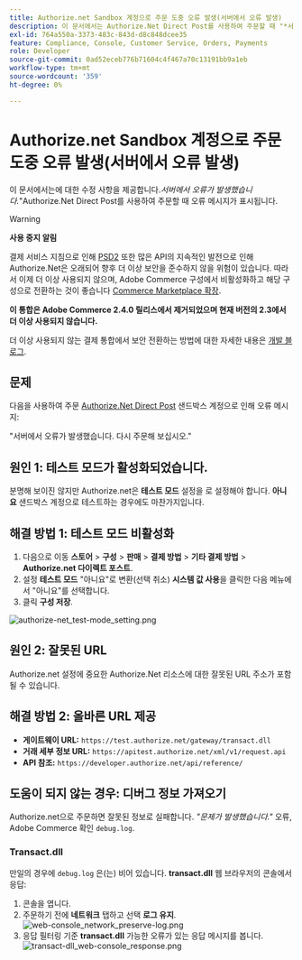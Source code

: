 ```yaml
---
title: Authorize.net Sandbox 계정으로 주문 도중 오류 발생(서버에서 오류 발생)
description: 이 문서에서는 Authorize.Net Direct Post를 사용하여 주문할 때 "*서버*에서 오류가 발생했습니다" 오류 메시지에 대한 수정 사항을 제공합니다.
exl-id: 764a550a-3373-483c-843d-d8c848dcee35
feature: Compliance, Console, Customer Service, Orders, Payments
role: Developer
source-git-commit: 0ad52eceb776b71604c4f467a70c13191bb9a1eb
workflow-type: tm+mt
source-wordcount: '359'
ht-degree: 0%

---
```


# Authorize.net Sandbox 계정으로 주문 도중 오류 발생(서버에서 오류 발생)

이 문서에서는에 대한 수정 사항을 제공합니다.*서버에서 오류가 발생했습니다.*&quot;Authorize.Net Direct Post를 사용하여 주문할 때 오류 메시지가 표시됩니다.

>[!WARNING]
>
>**사용 중지 알림**
>
>결제 서비스 지침으로 인해 [PSD2](https://docs.magento.com/user-guide/v2.3/stores/compliance-payment-services-directive.html) 또한 많은 API의 지속적인 발전으로 인해 Authorize.Net은 오래되어 향후 더 이상 보안을 준수하지 않을 위험이 있습니다. 따라서 이제 더 이상 사용되지 않으며, Adobe Commerce 구성에서 비활성화하고 해당 구성으로 전환하는 것이 좋습니다 [Commerce Marketplace 확장](https://marketplace.magento.com/extensions.html).
>
>**이 통합은 Adobe Commerce 2.4.0 릴리스에서 제거되었으며 현재 버전의 2.3에서 더 이상 사용되지 않습니다.**
>
>더 이상 사용되지 않는 결제 통합에서 보안 전환하는 방법에 대한 자세한 내용은 [개발 블로그](https://community.magento.com/t5/Magento-DevBlog/Deprecation-of-Magento-core-payment-integrations/ba-p/426445).

## 문제

다음을 사용하여 주문 [Authorize.Net Direct Post](https://docs.magento.com/user-guide/v2.3/payment/authorize-net-direct-post.html) 샌드박스 계정으로 인해 오류 메시지:

>>
&quot;서버에서 오류가 발생했습니다. 다시 주문해 보십시오.&quot;

## 원인 1: 테스트 모드가 활성화되었습니다.

분명해 보이진 않지만 Authorize.net은 **테스트 모드** 설정을 로 설정해야 합니다. **아니요** 샌드박스 계정으로 테스트하는 경우에도 마찬가지입니다.

## 해결 방법 1: 테스트 모드 비활성화

1. 다음으로 이동 **스토어** > **구성** > **판매** > **결제 방법** > **기타 결제 방법** > **Authorize.net 다이렉트 포스트**.
1. 설정 **테스트 모드** &quot;아니요&quot;로 변환(선택 취소) **시스템 값 사용**&#x200B;을 클릭한 다음 메뉴에서 &quot;아니요&quot;를 선택합니다.
1. 클릭 **구성 저장**.

![authorize-net_test-mode_setting.png](/help/troubleshooting/miscellaneous/assets/authorize-net_test-mode_setting.png)

## 원인 2: 잘못된 URL

Authorize.net 설정에 중요한 Authorize.Net 리소스에 대한 잘못된 URL 주소가 포함될 수 있습니다.

## 해결 방법 2: 올바른 URL 제공

* **게이트웨이 URL:**   `https://test.authorize.net/gateway/transact.dll`
* **거래 세부 정보 URL:**   `https://apitest.authorize.net/xml/v1/request.api`
* **API 참조:**   `https://developer.authorize.net/api/reference/`

## 도움이 되지 않는 경우: 디버그 정보 가져오기

Authorize.net으로 주문하면 잘못된 정보로 실패합니다. *&quot;문제가 발생했습니다.&quot;* 오류, Adobe Commerce 확인 `debug.log`.

### Transact.dll

만일의 경우에 `debug.log` 은(는) 비어 있습니다. **transact.dll** 웹 브라우저의 콘솔에서 응답:

1. 콘솔을 엽니다.
1. 주문하기 전에 **네트워크** 탭하고 선택 **로그 유지**.    ![web-console_network_preserve-log.png](assets/web-console_network_preserve-log.png)
1. 응답 필터링 기준 **transact.dll** 가능한 오류가 있는 응답 메시지를 봅니다.    ![transact-dll_web-console_response.png](assets/transact-dll_web-console_response.png)
